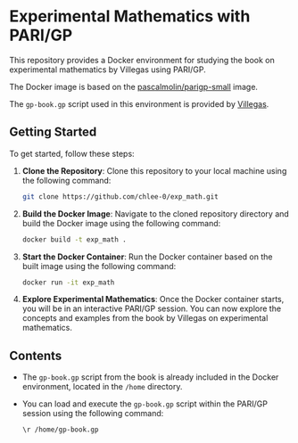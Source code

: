 # Experimental Mathematics with PARI/GP

This repository provides a Docker environment for studying the book on experimental mathematics by Villegas using PARI/GP.

The Docker image is based on the [pascalmolin/parigp-small](https://hub.docker.com/r/pascalmolin/parigp-small) image.

The `gp-book.gp` script used in this environment is provided by [Villegas](http://users.ictp.it/~villegas/cnt/gp-book.gp).

## Getting Started

To get started, follow these steps:

1. **Clone the Repository**: Clone this repository to your local machine using the following command:

    ```bash
    git clone https://github.com/chlee-0/exp_math.git
    ```

2. **Build the Docker Image**: Navigate to the cloned repository directory and build the Docker image using the following command:

    ```bash
    docker build -t exp_math .
    ```

3. **Start the Docker Container**: Run the Docker container based on the built image using the following command:

    ```bash
    docker run -it exp_math
    ```

4. **Explore Experimental Mathematics**: Once the Docker container starts, you will be in an interactive PARI/GP session. You can now explore the concepts and examples from the book by Villegas on experimental mathematics.

## Contents

- The `gp-book.gp` script from the book is already included in the Docker environment, located in the `/home` directory.

- You can load and execute the `gp-book.gp` script within the PARI/GP session using the following command:

    ```
    \r /home/gp-book.gp
    ```
